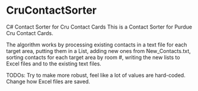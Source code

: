 # CruContactSorter
C# Contact Sorter for Cru Contact Cards
This is a Contact Sorter for Purdue Cru Contact Cards.

The algorithm works by processing existing contacts in a text file for each target area, putting them in a List,
adding new ones from New_Contacts.txt,
sorting contacts for each target area by room #,
writing the new lists to Excel files and to the existing text files.

TODOs:
Try to make more robust, feel like a lot of values are hard-coded.
Change how Excel files are saved.
